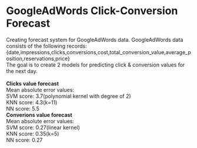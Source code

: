 # GoogleAdWords Click-Conversion Forecast
Creating forecast system for GoogleAdWords data. GoogleAdWords data consists of the following records: </br>
{date,impressions,clicks,conversions,cost,total_conversion_value,average_position,reservations,price}</br>
The goal is to create 2 models for predicting click & conversion values for the next day.</br></br>
<b>Clicks value forecast</b></br>
Mean absolute error values:</br>
SVM score: 3.7(polynomial kernel with degree of 2)</br>
KNN score: 4.3(k=11)</br>
NN score: 5.5</br> 
<b>Converions value forecast</b></br>
Mean absolute error values:</br>
SVM score: 0.27(linear kernel)</br>
KNN score: 0.35(k=5)</br>
NN score: 0.27</br> 



